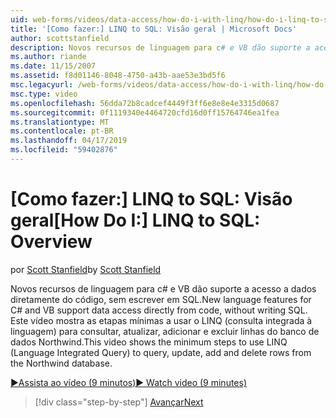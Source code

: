 ```yaml
---
uid: web-forms/videos/data-access/how-do-i-with-linq/how-do-i-linq-to-sql-overview
title: '[Como fazer:] LINQ to SQL: Visão geral | Microsoft Docs'
author: scottstanfield
description: Novos recursos de linguagem para c# e VB dão suporte a acesso a dados diretamente do código, sem escrever em SQL. Este vídeo mostra as etapas mínimas a usar o LINQ (Language int...
ms.author: riande
ms.date: 11/15/2007
ms.assetid: f8d01146-8048-4750-a43b-aae53e3bd5f6
msc.legacyurl: /web-forms/videos/data-access/how-do-i-with-linq/how-do-i-linq-to-sql-overview
msc.type: video
ms.openlocfilehash: 56dda72b8cadcef4449f3ff6e8e8e4e3315d0687
ms.sourcegitcommit: 0f1119340e4464720cfd16d0ff15764746ea1fea
ms.translationtype: MT
ms.contentlocale: pt-BR
ms.lasthandoff: 04/17/2019
ms.locfileid: "59402876"
---
```

# <a name="how-do-i-linq-to-sql-overview"></a><span data-ttu-id="161ae-104">[Como fazer:] LINQ to SQL: Visão geral</span><span class="sxs-lookup"><span data-stu-id="161ae-104">[How Do I:] LINQ to SQL: Overview</span></span>

<span data-ttu-id="161ae-105">por [Scott Stanfield](https://github.com/scottstanfield)</span><span class="sxs-lookup"><span data-stu-id="161ae-105">by [Scott Stanfield](https://github.com/scottstanfield)</span></span>

<span data-ttu-id="161ae-106">Novos recursos de linguagem para c# e VB dão suporte a acesso a dados diretamente do código, sem escrever em SQL.</span><span class="sxs-lookup"><span data-stu-id="161ae-106">New language features for C# and VB support data access directly from code, without writing SQL.</span></span> <span data-ttu-id="161ae-107">Este vídeo mostra as etapas mínimas a usar o LINQ (consulta integrada à linguagem) para consultar, atualizar, adicionar e excluir linhas do banco de dados Northwind.</span><span class="sxs-lookup"><span data-stu-id="161ae-107">This video shows the minimum steps to use LINQ (Language Integrated Query) to query, update, add and delete rows from the Northwind database.</span></span>

[<span data-ttu-id="161ae-108">&#9654;Assista ao vídeo (9 minutos)</span><span class="sxs-lookup"><span data-stu-id="161ae-108">&#9654; Watch video (9 minutes)</span></span>](https://channel9.msdn.com/Blogs/ASP-NET-Site-Videos/how-do-i-linq-to-sql-overview)

> [!div class="step-by-step"]
> [<span data-ttu-id="161ae-109">Avançar</span><span class="sxs-lookup"><span data-stu-id="161ae-109">Next</span></span>](how-do-i-linq-to-sql-data-model.md)
